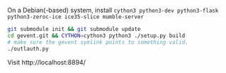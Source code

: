 On a Debian(-based) system, install `cython3 python3-dev python3-flask python3-zeroc-ice ice35-slice mumble-server`

```bash
git submodule init && git submodule update
cd gevent.git && CYTHON=cython3 python3 ./setup.py build
# make sure the gevent symlink points to something valid.
./outlauth.py
```

Visit http://localhost:8894/
